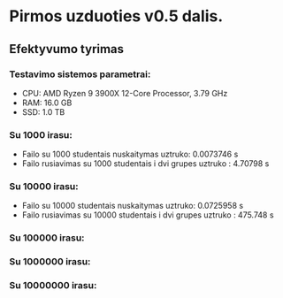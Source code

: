 # Pirmos uzduoties v0.5 dalis.
## Efektyvumo tyrimas

### Testavimo sistemos parametrai:
- CPU: AMD Ryzen 9 3900X 12-Core Processor, 3.79 GHz
- RAM: 16.0 GB
- SSD: 1.0 TB

### Su 1000 irasu:
- Failo su 1000 studentais nuskaitymas uztruko: 0.0073746 s
- Failo rusiavimas su 1000 studentais i dvi grupes uztruko : 4.70798 s

### Su 10000 irasu:
- Failo su 10000 studentais nuskaitymas uztruko: 0.0725958 s
- Failo rusiavimas su 10000 studentais i dvi grupes uztruko : 475.748 s

### Su 100000 irasu:

### Su 1000000 irasu:

### Su 10000000 irasu:
